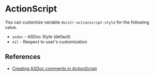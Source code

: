 # ActionScript

You can customize variable `docstr-actionscript-style` for the following value.

* `asdoc` - ASDoc Style (default)
* `nil` - Respect to user's customization

## References

* [Creating ASDoc comments in ActionScript](https://cwiki.apache.org/confluence/display/FLEX/Creating+ASDoc+comments+in+ActionScript)
